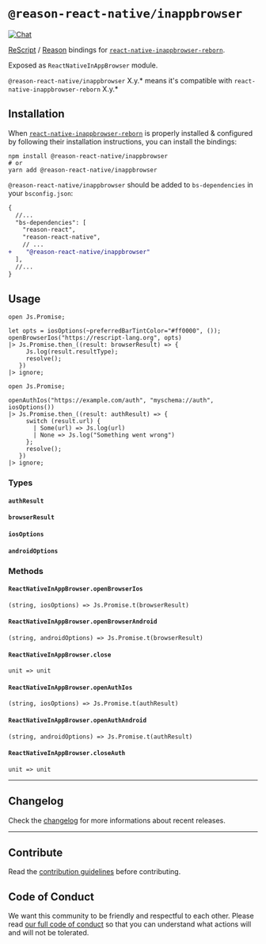 # `@reason-react-native/inappbrowser`

[![Chat](https://img.shields.io/discord/235176658175262720.svg?logo=discord&colorb=blue)](https://reason-react-native.github.io/discord/)

[ReScript](https://rescript-lang.org) / [Reason](https://reasonml.github.io) bindings for
[`react-native-inappbrowser-reborn`](https://github.com/proyecto26/react-native-inappbrowser).

Exposed as `ReactNativeInAppBrowser` module.

`@reason-react-native/inappbrowser` X.y.\* means it's compatible with
`react-native-inappbrowser-reborn` X.y.\*

## Installation

When
[`react-native-inappbrowser-reborn`](https://github.com/proyecto26/react-native-inappbrowser)
is properly installed & configured by following their installation instructions,
you can install the bindings:

```console
npm install @reason-react-native/inappbrowser
# or
yarn add @reason-react-native/inappbrowser
```

`@reason-react-native/inappbrowser` should be added to `bs-dependencies` in your
`bsconfig.json`:

```diff
{
  //...
  "bs-dependencies": [
    "reason-react",
    "reason-react-native",
    // ...
+    "@reason-react-native/inappbrowser"
  ],
  //...
}
```

## Usage

```reason
open Js.Promise;

let opts = iosOptions(~preferredBarTintColor="#ff0000", ());
openBrowserIos("https://rescript-lang.org", opts)
|> Js.Promise.then_((result: browserResult) => {
     Js.log(result.resultType);
     resolve();
   })
|> ignore;
```

```reason
open Js.Promise;

openAuthIos("https://example.com/auth", "myschema://auth", iosOptions())
|> Js.Promise.then_((result: authResult) => {
     switch (result.url) {
       | Some(url) => Js.log(url)
       | None => Js.log("Something went wrong")
     };
     resolve();
   })
|> ignore;
```

### Types

#### `authResult`
#### `browserResult`
#### `iosOptions`
#### `androidOptions`


### Methods

#### `ReactNativeInAppBrowser.openBrowserIos`

```reason
(string, iosOptions) => Js.Promise.t(browserResult) 
```

#### `ReactNativeInAppBrowser.openBrowserAndroid`

```reason
(string, androidOptions) => Js.Promise.t(browserResult) 
```

#### `ReactNativeInAppBrowser.close`

```reason
unit => unit
```

#### `ReactNativeInAppBrowser.openAuthIos`

```reason
(string, iosOptions) => Js.Promise.t(authResult) 
```

#### `ReactNativeInAppBrowser.openAuthAndroid`

```reason
(string, androidOptions) => Js.Promise.t(authResult) 
```

#### `ReactNativeInAppBrowser.closeAuth`

```reason
unit => unit
```

---

## Changelog

Check the [changelog](./CHANGELOG.md) for more informations about recent
releases.

---

## Contribute

Read the
[contribution guidelines](https://github.com/reason-react-native/.github/blob/master/CONTRIBUTING.md)
before contributing.

## Code of Conduct

We want this community to be friendly and respectful to each other. Please read
[our full code of conduct](https://github.com/reason-react-native/.github/blob/master/CODE_OF_CONDUCT.md)
so that you can understand what actions will and will not be tolerated.
